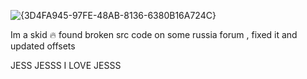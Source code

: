 ![{3D4FA945-97FE-48AB-8136-6380B16A724C}](https://github.com/user-attachments/assets/3c63cccc-e844-4a0d-9335-611dbe5b0ad0)

Im a skid :fire: found broken src code on some russia forum , fixed it and updated offsets

JESS JESSS I LOVE JESSS
